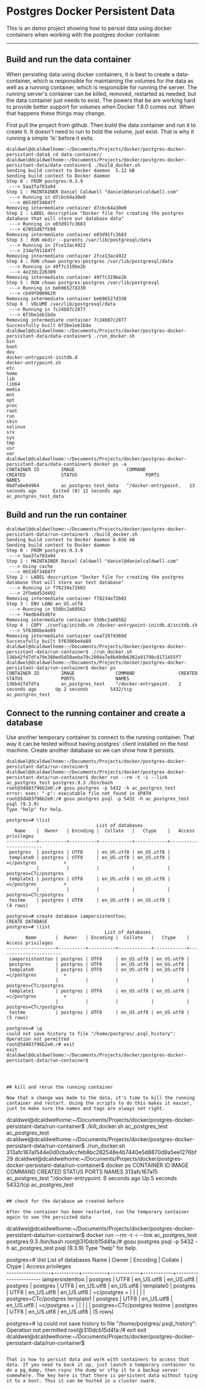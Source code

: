 # Postgres Docker Persistent Data


This is an demo project showing how to persist data using docker containers when working with the postgres docker container. 

---
## Build and run the data container

When persisting data using docker containers, it is best to create a data-container, which is responsible for maintaining the volumes for the data as well as a running container, which is responsible for running the server. The running server's container can be killed, removed, restarted as needed, but the data container just needs to exist. The powers that be are working hard to provide better support for volumes when Docker 1.8.0 comes out. When that happens these things may change. 


First pull the project from github.
Then build the data container and run it to create it. It doesn't need to run to hold the volume, just exist. That is why it running a simple 'ls' before it exits.

```
dcaldwel@dcaldwelhome:~/Documents/Projects/docker/postgres-docker-persistant-data$ cd data-container/
dcaldwel@dcaldwelhome:~/Documents/Projects/docker/postgres-docker-persistant-data/data-container$ ./build_docker.sh 
Sending build context to Docker daemon  5.12 kB
Sending build context to Docker daemon 
Step 0 : FROM postgres:9.3.9
 ---> 5aa37a703a94
Step 1 : MAINTAINER Daniel Caldwell "daniel@danielcaldwell.com"
 ---> Running in d7cbc64a30e0
 ---> 06530f34047f
Removing intermediate container d7cbc64a30e0
Step 2 : LABEL description "Docker file for creating the postgres database that will store our database data"
 ---> Running in e03d91fc3683
 ---> 67055d87fb99
Removing intermediate container e03d91fc3683
Step 3 : RUN mkdir --parents /var/lib/postgresql/data
 ---> Running in 2fce13ac4922
 ---> 234ef011847f
Removing intermediate container 2fce13ac4922
Step 4 : RUN chown postgres:postgres /var/lib/postgresql/data
 ---> Running in 49f7c319be2b
 ---> 4e23dc226309
Removing intermediate container 49f7c319be2b
Step 5 : RUN chown postgres:postgres /var/lib/postgresql
 ---> Running in beb96527d330
 ---> cb49f0009b20
Removing intermediate container beb96527d330
Step 6 : VOLUME /var/lib/postgresql/data
 ---> Running in 7c24b07c2877
 ---> 6f3be1eb1bda
Removing intermediate container 7c24b07c2877
Successfully built 6f3be1eb1bda
dcaldwel@dcaldwelhome:~/Documents/Projects/docker/postgres-docker-persistant-data/data-container$ ./run_docker.sh 
bin
boot
dev
docker-entrypoint-initdb.d
docker-entrypoint.sh
etc
home
lib
lib64
media
mnt
opt
proc
root
run
sbin
selinux
srv
sys
tmp
usr
var
dcaldwel@dcaldwelhome:~/Documents/Projects/docker/postgres-docker-persistant-data/data-container$ docker ps -a
CONTAINER ID        IMAGE                   COMMAND                CREATED             STATUS                         PORTS               NAMES
0bdfa8e04964        ac_postgres_test_data   "/docker-entrypoint.   13 seconds ago      Exited (0) 12 seconds ago                          ac_postgres_test_data  
```


## Build and run the run container

```
dcaldwel@dcaldwelhome:~/Documents/Projects/docker/postgres-docker-persistant-data/run-container$ ./build_docker.sh 
Sending build context to Docker daemon 6.656 kB
Sending build context to Docker daemon 
Step 0 : FROM postgres:9.3.9
 ---> 5aa37a703a94
Step 1 : MAINTAINER Daniel Caldwell "daniel@danielcaldwell.com"
 ---> Using cache
 ---> 06530f34047f
Step 2 : LABEL description "Docker file for creating the postgres database that will store our test database"
 ---> Running in f78234e72b02
 ---> 2f5e6d52d492
Removing intermediate container f78234e72b02
Step 3 : ENV LANG en_US.utf8
 ---> Running in 550bc2a60562
 ---> 74ed6445d6fe
Removing intermediate container 550bc2a60562
Step 4 : COPY ./config/initdb.sh /docker-entrypoint-initdb.d/initdb.sh
 ---> 5f6386be4e89
Removing intermediate container cea72974369d
Successfully built 5f6386be4e89
dcaldwel@dcaldwelhome:~/Documents/Projects/docker/postgres-docker-persistant-data/run-container$ ./run_docker.sh 
136b42fd7dfa79e380ed5d50aeba79c2004a7e8b40db6302a91798c8171455f7
dcaldwel@dcaldwelhome:~/Documents/Projects/docker/postgres-docker-persistant-data/run-container$ docker ps
CONTAINER ID        IMAGE               COMMAND                CREATED             STATUS              PORTS               NAMES
136b42fd7dfa        ac_postgres_test    "/docker-entrypoint.   2 seconds ago       Up 2 seconds        5432/tcp            ac_postgres_test  
```

## Connect to the running container and create a database

Use another temporary container to connect to the running container. That way it can be tested without having postgres' client installed on the host machine. Create another database so we can show how it persists. 


```
dcaldwel@dcaldwelhome:~/Documents/Projects/docker/postgres-docker-persistant-data/run-container$ 
dcaldwel@dcaldwelhome:~/Documents/Projects/docker/postgres-docker-persistant-data/run-container$ docker run --rm -t -i --link ac_postgres_test postgres:9.3 /bin/bash
root@3d483796b2e0:/# gosu postgres -p 5432 -h ac_postgres_test
error: exec: "-p": executable file not found in $PATH
root@3d483796b2e0:/# gosu postgres psql -p 5432 -h ac_postgres_test
psql (9.3.9)
Type "help" for help.

postgres=# \list
                                 List of databases
   Name    |  Owner   | Encoding |  Collate   |   Ctype    |   Access privileges   
-----------+----------+----------+------------+------------+-----------------------
 postgres  | postgres | UTF8     | en_US.utf8 | en_US.utf8 | 
 template0 | postgres | UTF8     | en_US.utf8 | en_US.utf8 | =c/postgres          +
           |          |          |            |            | postgres=CTc/postgres
 template1 | postgres | UTF8     | en_US.utf8 | en_US.utf8 | =c/postgres          +
           |          |          |            |            | postgres=CTc/postgres
 testme    | postgres | UTF8     | en_US.utf8 | en_US.utf8 | 
(4 rows)

postgres=# create database iampersistenttoo;
CREATE DATABASE
postgres=# \list
                                    List of databases
       Name       |  Owner   | Encoding |  Collate   |   Ctype    |   Access privileges   
------------------+----------+----------+------------+------------+-----------------------
 iampersistenttoo | postgres | UTF8     | en_US.utf8 | en_US.utf8 | 
 postgres         | postgres | UTF8     | en_US.utf8 | en_US.utf8 | 
 template0        | postgres | UTF8     | en_US.utf8 | en_US.utf8 | =c/postgres          +
                  |          |          |            |            | postgres=CTc/postgres
 template1        | postgres | UTF8     | en_US.utf8 | en_US.utf8 | =c/postgres          +
                  |          |          |            |            | postgres=CTc/postgres
 testme           | postgres | UTF8     | en_US.utf8 | en_US.utf8 | 
(5 rows)

postgres=# \q
could not save history to file "/home/postgres/.psql_history": Operation not permitted
root@3d483796b2e0:/# exit
exit
dcaldwel@dcaldwelhome:~/Documents/Projects/docker/postgres-docker-persistant-data/run-container$ 




## kill and rerun the running container

Now that a change was made to the data, it's time to kill the running container and restart. Using the scripts to do this makes it easier, just to make sure the names and tags are always set right. 

```
dcaldwel@dcaldwelhome:~/Documents/Projects/docker/postgres-docker-persistant-data/run-container$ ./kill_docker.sh 
ac_postgres_test
ac_postgres_test
dcaldwel@dcaldwelhome:~/Documents/Projects/docker/postgres-docker-persistant-data/run-container$ ./run_docker.sh 
313afc167a1544e0d0cba9ccfeb8bc282548e4b7440e5d8870d9a5ee1276bf29
dcaldwel@dcaldwelhome:~/Documents/Projects/docker/postgres-docker-persistant-data/run-container$ docker ps 
CONTAINER ID        IMAGE               COMMAND                CREATED             STATUS              PORTS               NAMES
313afc167a15        ac_postgres_test    "/docker-entrypoint.   6 seconds ago       Up 5 seconds        5432/tcp            ac_postgres_test   
```

## check for the database we created before

After the container has been restarted, run the temporary container again to see the persisted data

```
dcaldwel@dcaldwelhome:~/Documents/Projects/docker/postgres-docker-persistant-data/run-container$ docker run --rm -t -i --link ac_postgres_test postgres:9.3 /bin/bash
root@310dcb15d4fa:/# gosu postgres psql -p 5432 -h ac_postgres_test
psql (9.3.9)
Type "help" for help.

postgres=# \list
                                    List of databases
       Name       |  Owner   | Encoding |  Collate   |   Ctype    |   Access privileges   
------------------+----------+----------+------------+------------+-----------------------
 iampersistenttoo | postgres | UTF8     | en_US.utf8 | en_US.utf8 | 
 postgres         | postgres | UTF8     | en_US.utf8 | en_US.utf8 | 
 template0        | postgres | UTF8     | en_US.utf8 | en_US.utf8 | =c/postgres          +
                  |          |          |            |            | postgres=CTc/postgres
 template1        | postgres | UTF8     | en_US.utf8 | en_US.utf8 | =c/postgres          +
                  |          |          |            |            | postgres=CTc/postgres
 testme           | postgres | UTF8     | en_US.utf8 | en_US.utf8 | 
(5 rows)

postgres=# \q
could not save history to file "/home/postgres/.psql_history": Operation not permitted
root@310dcb15d4fa:/# exit
exit
dcaldwel@dcaldwelhome:~/Documents/Projects/docker/postgres-docker-persistant-data/run-container$ 
```

That is how to persist data and work with containers to access that data. If you need to back it up, just launch a temporary container to do a pg_dump, then rsync the dump or sftp it to a backup server somewhere. The key here is that there is persistent data without tying it to a host. Thus it can be hosted in a cluster swarm.



